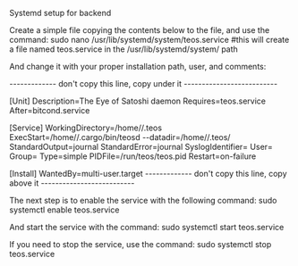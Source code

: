 Systemd setup for backend


Create a simple file copying the contents below to the file, and use the command:
sudo nano /usr/lib/systemd/system/teos.service 
#this will create a file named teos.service in the /usr/lib/systemd/system/ path

And change it with your proper installation path, user, and comments:

------------- don't copy this line, copy under it --------------------------

[Unit]
Description=The Eye of Satoshi daemon
Requires=teos.service
After=bitcond.service

[Service]
WorkingDirectory=/home/<USER>/.teos
ExecStart=/home/<USER>/.cargo/bin/teosd --datadir=/home/<USER>/.teos/ 
StandardOutput=journal
StandardError=journal
SyslogIdentifier=<USER>
User=<USER>
Group=<USER>
Type=simple
PIDFile=/run/teos/teos.pid
Restart=on-failure

[Install]
WantedBy=multi-user.target
------------- don't copy this line, copy above it --------------------------

The next step is to enable the service with the following command:
sudo systemctl enable teos.service

And start the service with the command:
sudo systemctl start teos.service

If you need to stop the service, use the command:
sudo systemctl stop teos.service
